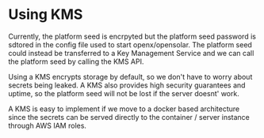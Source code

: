 # Using KMS

Currently, the platform seed is encrpyted but the platform seed password is sdtored in the config file used to start openx/opensolar. The platform seed could instead be transferred to a Key Management Service and we can call the platform seed by calling the KMS API.

Using a KMS encrypts storage by default, so we don't have to worry about secrets being  leaked. A KMS also provides high security guarantees and uptime, so the platform seed will not be lost if the server doesnt' work.

A KMS is easy to implement if we move to a docker based architecture since the secrets can be served directly to the container / server instance through AWS IAM roles.

